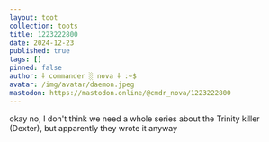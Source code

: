 ```yaml
---
layout: toot
collection: toots
title: 1223222800
date: 2024-12-23
published: true
tags: []
pinned: false
author: ⸸ commander ░ nova ⸸ :~$
avatar: /img/avatar/daemon.jpeg
mastodon: https://mastodon.online/@cmdr_nova/1223222800
---
```


okay no, I don't think we need a whole series about the Trinity killer (Dexter), but apparently they wrote it anyway
